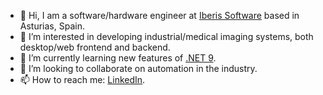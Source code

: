 - 👋 Hi, I am a software/hardware engineer at [Iberis Software](https://iberisoft.com/) based in Asturias, Spain.
- 👀 I’m interested in developing industrial/medical imaging systems, both desktop/web frontend and backend.
- 🌱 I’m currently learning new features of [.NET 9](https://dotnet.microsoft.com/es-es/download/dotnet/9.0).
- 💞️ I’m looking to collaborate on automation in the industry.
- 📫 How to reach me: [LinkedIn](https://www.linkedin.com/in/pavelzaytsev/).
